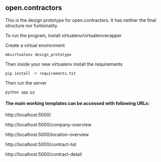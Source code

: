 ## open.contractors

This is the design prototype for open.contractors. It has neither the final structure nor funtionality.

To run the program, install virtualenv/virtualenvwrapper

Create a virtual environment

`mkvirtualenv design_prototype`

Then inside your new virtualenv install the requirements

`pip install -r requirements.txt`

Then run the server

`python app.py`


#### The main working templates can be accessed with following URLs:

http://localhost:5000/

http://localhost:5000/company-overview

http://localhost:5000/location-overview

http://localhost:5000/contract-list

http://localhost:5000/contract-detail